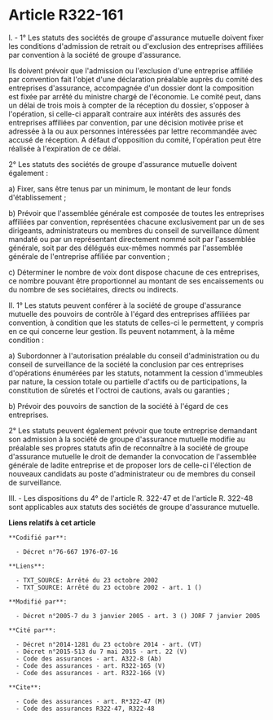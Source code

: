 # Article R322-161

I. - 1° Les statuts des sociétés de groupe d'assurance mutuelle doivent fixer les conditions d'admission de retrait ou
d'exclusion des entreprises affiliées par convention à la société de groupe d'assurance.

Ils doivent prévoir que l'admission ou l'exclusion d'une entreprise affiliée par convention fait l'objet d'une déclaration
préalable auprès du comité des entreprises d'assurance, accompagnée d'un dossier dont la composition est fixée par arrêté du
ministre chargé de l'économie. Le comité peut, dans un délai de trois mois à compter de la réception du dossier, s'opposer à
l'opération, si celle-ci apparaît contraire aux intérêts des assurés des entreprises affiliées par convention, par une
décision motivée prise et adressée à la ou aux personnes intéressées par lettre recommandée avec accusé de réception. A
défaut d'opposition du comité, l'opération peut être réalisée à l'expiration de ce délai.

2° Les statuts des sociétés de groupe d'assurance mutuelle doivent également :

a) Fixer, sans être tenus par un minimum, le montant de leur fonds d'établissement ;

b) Prévoir que l'assemblée générale est composée de toutes les entreprises affiliées par convention, représentées chacune
exclusivement par un de ses dirigeants, administrateurs ou membres du conseil de surveillance dûment mandaté ou par un
représentant directement nommé soit par l'assemblée générale, soit par des délégués eux-mêmes nommés par l'assemblée générale
de l'entreprise affiliée par convention ;

c) Déterminer le nombre de voix dont dispose chacune de ces entreprises, ce nombre pouvant être proportionnel au montant de
ses encaissements ou du nombre de ses sociétaires, directs ou indirects.

II. 1° Les statuts peuvent conférer à la société de groupe d'assurance mutuelle des pouvoirs de contrôle à l'égard des
entreprises affiliées par convention, à condition que les statuts de celles-ci le permettent, y compris en ce qui concerne
leur gestion. Ils peuvent notamment, à la même condition :

a) Subordonner à l'autorisation préalable du conseil d'administration ou du conseil de surveillance de la société la
conclusion par ces entreprises d'opérations énumérées par les statuts, notamment la cession d'immeubles par nature, la
cession totale ou partielle d'actifs ou de participations, la constitution de sûretés et l'octroi de cautions, avals ou
garanties ;

b) Prévoir des pouvoirs de sanction de la société à l'égard de ces entreprises.

2° Les statuts peuvent également prévoir que toute entreprise demandant son admission à la société de groupe d'assurance
mutuelle modifie au préalable ses propres statuts afin de reconnaître à la société de groupe d'assurance mutuelle le droit de
demander la convocation de l'assemblée générale de ladite entreprise et de proposer lors de celle-ci l'élection de nouveaux
candidats au poste d'administrateur ou de membres du conseil de surveillance.

III. - Les dispositions du 4° de l'article R. 322-47 et de l'article R. 322-48 sont applicables aux statuts des sociétés de
groupe d'assurance mutuelle.

**Liens relatifs à cet article**

	**Codifié par**:

	  - Décret n°76-667 1976-07-16

	**Liens**:

	  - TXT_SOURCE: Arrêté du 23 octobre 2002
	  - TXT_SOURCE: Arrêté du 23 octobre 2002 - art. 1 ()

	**Modifié par**:

	  - Décret n°2005-7 du 3 janvier 2005 - art. 3 () JORF 7 janvier 2005

	**Cité par**:

	  - Décret n°2014-1281 du 23 octobre 2014 - art. (VT)
	  - Décret n°2015-513 du 7 mai 2015 - art. 22 (V)
	  - Code des assurances - art. A322-8 (Ab)
	  - Code des assurances - art. R322-165 (V)
	  - Code des assurances - art. R322-166 (V)

	**Cite**:

	  - Code des assurances - art. R*322-47 (M)
	  - Code des assurances R322-47, R322-48
